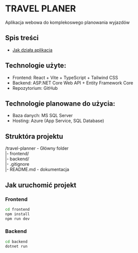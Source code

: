# TRAVEL PLANER
Aplikacja webowa do komplekoswego planowania wyjazdów 

## Spis treści
- [Jak działa aplikacja](#jak-uruchomić-projekt)


## Technologie użyte:
- Frontend: React + Vite + TypeScript + Tailwind CSS
- Backend: ASP.NET Core Web API + Entity Framework Core
- Repozytorium: GitHub


## Technologie planowane do użycia:
- Baza danych: MS SQL Server
- Hosting: Azure (App Service, SQL Database)


## Struktóra projektu
/travel-planner - Główny folder </br>
|- frontend/ </br>
|- backend/  </br>
|- .gitignore </br>
|- README.md - dokumentacja </br>

## Jak uruchomić projekt

### Frontend
```bash
cd frontend
npm install
npm run dev
```

### Backend
```bash
cd backend
dotnet run
```
